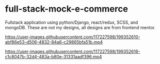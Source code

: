 # full-stack-mock-e-commerce
Fullstack application using python/Django, react/redux, SCSS, and mongoDB.
These are not my designs, all designs are from frontend mentor.


https://user-images.githubusercontent.com/117227598/199352610-abf86e53-d506-4832-84a6-c29865bfa51b.mp4



https://user-images.githubusercontent.com/117227598/199352616-c1c8047b-32d4-483a-b80e-31331aadf396.mp4

